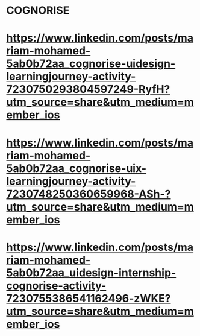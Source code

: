 # COGNORISE
# https://www.linkedin.com/posts/mariam-mohamed-5ab0b72aa_cognorise-uidesign-learningjourney-activity-7230750293804597249-RyfH?utm_source=share&utm_medium=member_ios
# https://www.linkedin.com/posts/mariam-mohamed-5ab0b72aa_cognorise-uix-learningjourney-activity-7230748250360659968-ASh-?utm_source=share&utm_medium=member_ios
# https://www.linkedin.com/posts/mariam-mohamed-5ab0b72aa_uidesign-internship-cognorise-activity-7230755386541162496-zWKE?utm_source=share&utm_medium=member_ios
